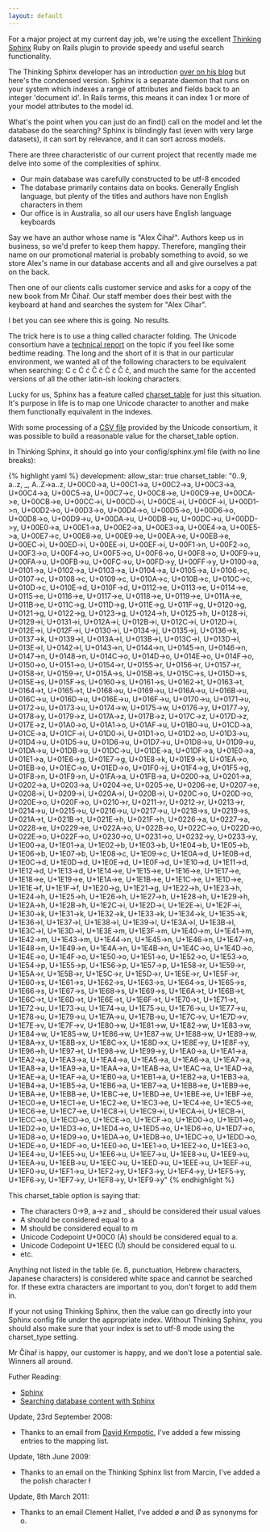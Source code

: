 ```yaml
---
layout: default
---
```

For a major project at my current day job, we're using the excellent [Thinking
Sphinx](http://ts.freelancing-gods.com) Ruby on Rails plugin to provide speedy
and useful search functionality.

The Thinking Sphinx developer has an introduction [over on his
blog](http://freelancing-gods.com/posts/sphinx_a_primer) but here's the
condensed version. Sphinx is a separate daemon that runs on your system which
indexes a range of attributes and fields back to an integer 'document id'. In
Rails terms, this means it can index 1 or more of your model attributes to the
model id.

What's the point when you can just do an find() call on the model and let the
database do the searching? Sphinx is blindingly fast (even with very large
datasets), it can sort by relevance, and it can sort across models.

There are three characteristic of our current project that recently made me
delve into some of the complexities of sphinx.


- Our main database was carefully constructed to be utf-8 encoded
- The database primarily contains data on books. Generally English language, but plenty of the titles and authors have non English characters in them
- Our office is in Australia, so all our users have English language keyboards


Say we have an author whose name is "Alex Čihař". Authors keep us in business,
so we'd prefer to keep them happy. Therefore, mangling their name on our
promotional material is probably something to avoid, so we store Alex's name in
our database accents and all and give ourselves a pat on the back.

Then one of our clients calls customer service and asks for a copy of the new
book from Mr Čihař. Our staff member does their best with the keyboard at hand
and searches the system for "Alex Cihar".

I bet you can see where this is going. No results.

The trick here is to use a thing called character folding. The Unicode
consortium have a [technical report](http://unicode.org/reports/tr30/) on the
topic if you feel like some bedtime reading. The long and the short of it is that
in our particular environment, we wanted all of the following characters to be
equivalent when searching: C c Ć ć Ĉ ĉ Ċ ċ Č č, and much the same for the
accented versions of all the other latin-ish looking characters.

Lucky for us, Sphinx has a feature called
[charset_table](http://www.sphinxsearch.com/doc.html#conf-charset-table) for
just this situation. It's purpose in life is to map one Unicode character to
another and make them functionally equivalent in the indexes.

With some processing of a [CSV
file](http://www.unicode.org/Public/UNIDATA/UnicodeData.txt) provided by the
Unicode consortium, it was possible to build a reasonable value for the
charset_table option.

In Thinking Sphinx, it should go into your config/sphinx.yml file (with no line
breaks):

{% highlight yaml %}
    development:
      allow_star: true
      charset_table: "0..9, a..z, _, A..Z->a..z, U+00C0->a, U+00C1->a,
        U+00C2->a, U+00C3->a, U+00C4->a, U+00C5->a, U+00C7->c, U+00C8->e,
        U+00C9->e, U+00CA->e, U+00CB->e, U+00CC->i, U+00CD->i, U+00CE->i,
        U+00CF->i, U+00D1->n, U+00D2->o, U+00D3->o, U+00D4->o, U+00D5->o,
        U+00D6->o, U+00D8->o, U+00D9->u, U+00DA->u, U+00DB->u, U+00DC->u,
        U+00DD->y, U+00E0->a, U+00E1->a, U+00E2->a, U+00E3->a, U+00E4->a,
        U+00E5->a, U+00E7->c, U+00E8->e, U+00E9->e, U+00EA->e, U+00EB->e,
        U+00EC->i, U+00ED->i, U+00EE->i, U+00EF->i, U+00F1->n, U+00F2->o,
        U+00F3->o, U+00F4->o, U+00F5->o, U+00F6->o, U+00F8->o, U+00F9->u,
        U+00FA->u, U+00FB->u, U+00FC->u, U+00FD->y, U+00FF->y, U+0100->a,
        U+0101->a, U+0102->a, U+0103->a, U+0104->a, U+0105->a, U+0106->c,
        U+0107->c, U+0108->c, U+0109->c, U+010A->c, U+010B->c, U+010C->c,
        U+010D->c, U+010E->d, U+010F->d, U+0112->e, U+0113->e, U+0114->e,
        U+0115->e, U+0116->e, U+0117->e, U+0118->e, U+0119->e, U+011A->e,
        U+011B->e, U+011C->g, U+011D->g, U+011E->g, U+011F->g, U+0120->g,
        U+0121->g, U+0122->g, U+0123->g, U+0124->h, U+0125->h, U+0128->i,
        U+0129->i, U+0131->i, U+012A->i, U+012B->i, U+012C->i, U+012D->i,
        U+012E->i, U+012F->i, U+0130->i, U+0134->j, U+0135->j, U+0136->k,
        U+0137->k, U+0139->l, U+013A->l, U+013B->l, U+013C->l, U+013D->l,
        U+013E->l, U+0142->l, U+0143->n, U+0144->n, U+0145->n, U+0146->n,
        U+0147->n, U+0148->n, U+014C->o, U+014D->o, U+014E->o, U+014F->o,
        U+0150->o, U+0151->o, U+0154->r, U+0155->r, U+0156->r, U+0157->r,
        U+0158->r, U+0159->r, U+015A->s, U+015B->s, U+015C->s, U+015D->s,
        U+015E->s, U+015F->s, U+0160->s, U+0161->s, U+0162->t, U+0163->t,
        U+0164->t, U+0165->t, U+0168->u, U+0169->u, U+016A->u, U+016B->u,
        U+016C->u, U+016D->u, U+016E->u, U+016F->u, U+0170->u, U+0171->u,
        U+0172->u, U+0173->u, U+0174->w, U+0175->w, U+0176->y, U+0177->y,
        U+0178->y, U+0179->z, U+017A->z, U+017B->z, U+017C->z, U+017D->z,
        U+017E->z, U+01A0->o, U+01A1->o, U+01AF->u, U+01B0->u, U+01CD->a,
        U+01CE->a, U+01CF->i, U+01D0->i, U+01D1->o, U+01D2->o, U+01D3->u,
        U+01D4->u, U+01D5->u, U+01D6->u, U+01D7->u, U+01D8->u, U+01D9->u,
        U+01DA->u, U+01DB->u, U+01DC->u, U+01DE->a, U+01DF->a, U+01E0->a,
        U+01E1->a, U+01E6->g, U+01E7->g, U+01E8->k, U+01E9->k, U+01EA->o,
        U+01EB->o, U+01EC->o, U+01ED->o, U+01F0->j, U+01F4->g, U+01F5->g,
        U+01F8->n, U+01F9->n, U+01FA->a, U+01FB->a, U+0200->a, U+0201->a,
        U+0202->a, U+0203->a, U+0204->e, U+0205->e, U+0206->e, U+0207->e,
        U+0208->i, U+0209->i, U+020A->i, U+020B->i, U+020C->o, U+020D->o,
        U+020E->o, U+020F->o, U+0210->r, U+0211->r, U+0212->r, U+0213->r,
        U+0214->u, U+0215->u, U+0216->u, U+0217->u, U+0218->s, U+0219->s,
        U+021A->t, U+021B->t, U+021E->h, U+021F->h, U+0226->a, U+0227->a,
        U+0228->e, U+0229->e, U+022A->o, U+022B->o, U+022C->o, U+022D->o,
        U+022E->o, U+022F->o, U+0230->o, U+0231->o, U+0232->y, U+0233->y,
        U+1E00->a, U+1E01->a, U+1E02->b, U+1E03->b, U+1E04->b, U+1E05->b,
        U+1E06->b, U+1E07->b, U+1E08->c, U+1E09->c, U+1E0A->d, U+1E0B->d,
        U+1E0C->d, U+1E0D->d, U+1E0E->d, U+1E0F->d, U+1E10->d, U+1E11->d,
        U+1E12->d, U+1E13->d, U+1E14->e, U+1E15->e, U+1E16->e, U+1E17->e,
        U+1E18->e, U+1E19->e, U+1E1A->e, U+1E1B->e, U+1E1C->e, U+1E1D->e,
        U+1E1E->f, U+1E1F->f, U+1E20->g, U+1E21->g, U+1E22->h, U+1E23->h,
        U+1E24->h, U+1E25->h, U+1E26->h, U+1E27->h, U+1E28->h, U+1E29->h,
        U+1E2A->h, U+1E2B->h, U+1E2C->i, U+1E2D->i, U+1E2E->i, U+1E2F->i,
        U+1E30->k, U+1E31->k, U+1E32->k, U+1E33->k, U+1E34->k, U+1E35->k,
        U+1E36->l, U+1E37->l, U+1E38->l, U+1E39->l, U+1E3A->l, U+1E3B->l,
        U+1E3C->l, U+1E3D->l, U+1E3E->m, U+1E3F->m, U+1E40->m, U+1E41->m,
        U+1E42->m, U+1E43->m, U+1E44->n, U+1E45->n, U+1E46->n, U+1E47->n,
        U+1E48->n, U+1E49->n, U+1E4A->n, U+1E4B->n, U+1E4C->o, U+1E4D->o,
        U+1E4E->o, U+1E4F->o, U+1E50->o, U+1E51->o, U+1E52->o, U+1E53->o,
        U+1E54->p, U+1E55->p, U+1E56->p, U+1E57->p, U+1E58->r, U+1E59->r,
        U+1E5A->r, U+1E5B->r, U+1E5C->r, U+1E5D->r, U+1E5E->r, U+1E5F->r,
        U+1E60->s, U+1E61->s, U+1E62->s, U+1E63->s, U+1E64->s, U+1E65->s,
        U+1E66->s, U+1E67->s, U+1E68->s, U+1E69->s, U+1E6A->t, U+1E6B->t,
        U+1E6C->t, U+1E6D->t, U+1E6E->t, U+1E6F->t, U+1E70->t, U+1E71->t,
        U+1E72->u, U+1E73->u, U+1E74->u, U+1E75->u, U+1E76->u, U+1E77->u,
        U+1E78->u, U+1E79->u, U+1E7A->u, U+1E7B->u, U+1E7C->v, U+1E7D->v,
        U+1E7E->v, U+1E7F->v, U+1E80->w, U+1E81->w, U+1E82->w, U+1E83->w,
        U+1E84->w, U+1E85->w, U+1E86->w, U+1E87->w, U+1E88->w, U+1E89->w,
        U+1E8A->x, U+1E8B->x, U+1E8C->x, U+1E8D->x, U+1E8E->y, U+1E8F->y,
        U+1E96->h, U+1E97->t, U+1E98->w, U+1E99->y, U+1EA0->a, U+1EA1->a,
        U+1EA2->a, U+1EA3->a, U+1EA4->a, U+1EA5->a, U+1EA6->a, U+1EA7->a,
        U+1EA8->a, U+1EA9->a, U+1EAA->a, U+1EAB->a, U+1EAC->a, U+1EAD->a,
        U+1EAE->a, U+1EAF->a, U+1EB0->a, U+1EB1->a, U+1EB2->a, U+1EB3->a,
        U+1EB4->a, U+1EB5->a, U+1EB6->a, U+1EB7->a, U+1EB8->e, U+1EB9->e,
        U+1EBA->e, U+1EBB->e, U+1EBC->e, U+1EBD->e, U+1EBE->e, U+1EBF->e,
        U+1EC0->e, U+1EC1->e, U+1EC2->e, U+1EC3->e, U+1EC4->e, U+1EC5->e,
        U+1EC6->e, U+1EC7->e, U+1EC8->i, U+1EC9->i, U+1ECA->i, U+1ECB->i,
        U+1ECC->o, U+1ECD->o, U+1ECE->o, U+1ECF->o, U+1ED0->o, U+1ED1->o,
        U+1ED2->o, U+1ED3->o, U+1ED4->o, U+1ED5->o, U+1ED6->o, U+1ED7->o,
        U+1ED8->o, U+1ED9->o, U+1EDA->o, U+1EDB->o, U+1EDC->o, U+1EDD->o,
        U+1EDE->o, U+1EDF->o, U+1EE0->o, U+1EE1->o, U+1EE2->o, U+1EE3->o,
        U+1EE4->u, U+1EE5->u, U+1EE6->u, U+1EE7->u, U+1EE8->u, U+1EE9->u,
        U+1EEA->u, U+1EEB->u, U+1EEC->u, U+1EED->u, U+1EEE->u, U+1EEF->u,
        U+1EF0->u, U+1EF1->u, U+1EF2->y, U+1EF3->y, U+1EF4->y, U+1EF5->y,
        U+1EF6->y, U+1EF7->y, U+1EF8->y, U+1EF9->y"
{% endhighlight %}

This charset_table option is saying that: 


- The characters 0->9, a->z and _ should be considered their usual values
- A should be considered equal to a
- M should be considered equal to m
- Unicode Codepoint U+00C0 (À) should be considered equal to a.
- Unicode Codepoint U+1EEC (Ử) should be considered equal to u.
- etc.


Anything not listed in the table (ie. ß, punctuation, Hebrew characters, Japanese
characters) is considered white space and cannot be searched for. If
these extra characters are important to you, don't forget to add them in.

If your not using Thinking Sphinx, then the value can go directly into your
Sphinx config file under the appropriate index. Without Thinking Sphinx, you
should also make sure that your index is set to utf-8 mode using the
charset_type setting.

Mr Čihař is happy, our customer is happy, and we don't lose a potential sale.
Winners all around.

Futher Reading:

- [Sphinx](http://www.sphinxsearch.com/)
- [Searching database content with Sphinx](http://www.linux.com/feature/118721)

Update, 23rd September 2008:
- Thanks to an email from [David Krmpotic](http://www.davidkrmpotic.com/), I've
  added a few missing entries to the mapping list.

Update, 18th June 2009:
- Thanks to an email on the Thinking Sphinx list from Marcin, I've
  added a the polish character ł

Update, 8th March 2011:
- Thanks to an email Clement Hallet, I've added ø and Ø as synonyms for o.
